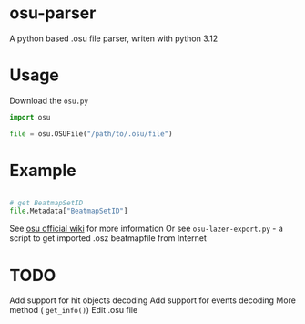 # osu-parser
A python based .osu file parser, writen with python 3.12

# Usage

Download the `osu.py`
```python
import osu

file = osu.OSUFile("/path/to/.osu/file")
```

# Example
```python

# get BeatmapSetID
file.Metadata["BeatmapSetID"]

```
See [osu official wiki](https://osu.ppy.sh/wiki/en/Client/File_formats/osu_%28file_format%29) for more information
Or see `osu-lazer-export.py` - a script to get imported .osz beatmapfile from Internet


# TODO
Add support for hit objects decoding
Add support for events decoding
More method ( `get_info()`)
Edit .osu file
